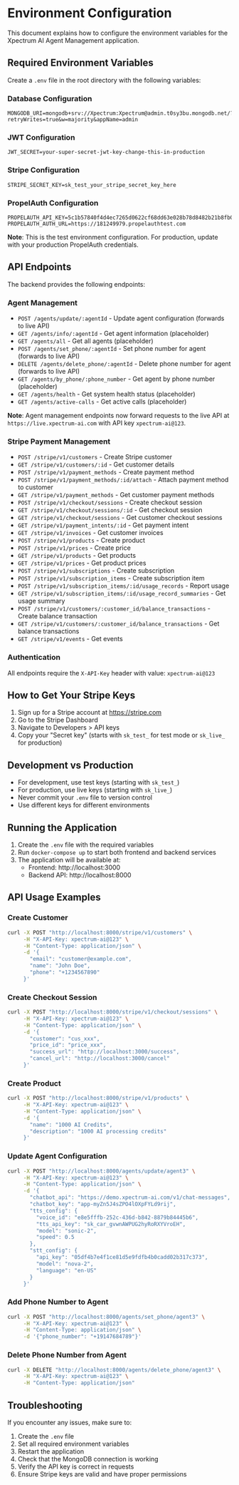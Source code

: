 # Environment Configuration

This document explains how to configure the environment variables for the Xpectrum AI Agent Management application.

## Required Environment Variables

Create a `.env` file in the root directory with the following variables:

### Database Configuration
```
MONGODB_URI=mongodb+srv://Xpectrum:Xpectrum@admin.t0sy3bu.mongodb.net/?retryWrites=true&w=majority&appName=admin
```

### JWT Configuration
```
JWT_SECRET=your-super-secret-jwt-key-change-this-in-production
```

### Stripe Configuration
```
STRIPE_SECRET_KEY=sk_test_your_stripe_secret_key_here
```

### PropelAuth Configuration
```
PROPELAUTH_API_KEY=5c1b57840f4d4ec7265d0622cf68dd63e028b78d8482b21b8fb00395bb6ee3c59a1fde5f9288d373b1a315e591bd8723
PROPELAUTH_AUTH_URL=https://181249979.propelauthtest.com
```

**Note**: This is the test environment configuration. For production, update with your production PropelAuth credentials.

## API Endpoints

The backend provides the following endpoints:

### Agent Management
- `POST /agents/update/:agentId` - Update agent configuration (forwards to live API)
- `GET /agents/info/:agentId` - Get agent information (placeholder)
- `GET /agents/all` - Get all agents (placeholder)
- `POST /agents/set_phone/:agentId` - Set phone number for agent (forwards to live API)
- `DELETE /agents/delete_phone/:agentId` - Delete phone number for agent (forwards to live API)
- `GET /agents/by_phone/:phone_number` - Get agent by phone number (placeholder)
- `GET /agents/health` - Get system health status (placeholder)
- `GET /agents/active-calls` - Get active calls (placeholder)

**Note**: Agent management endpoints now forward requests to the live API at `https://live.xpectrum-ai.com` with API key `xpectrum-ai@123`.

### Stripe Payment Management
- `POST /stripe/v1/customers` - Create Stripe customer
- `GET /stripe/v1/customers/:id` - Get customer details
- `POST /stripe/v1/payment_methods` - Create payment method
- `POST /stripe/v1/payment_methods/:id/attach` - Attach payment method to customer
- `GET /stripe/v1/payment_methods` - Get customer payment methods
- `POST /stripe/v1/checkout/sessions` - Create checkout session
- `GET /stripe/v1/checkout/sessions/:id` - Get checkout session
- `GET /stripe/v1/checkout/sessions` - Get customer checkout sessions
- `GET /stripe/v1/payment_intents/:id` - Get payment intent
- `GET /stripe/v1/invoices` - Get customer invoices
- `POST /stripe/v1/products` - Create product
- `POST /stripe/v1/prices` - Create price
- `GET /stripe/v1/products` - Get products
- `GET /stripe/v1/prices` - Get product prices
- `POST /stripe/v1/subscriptions` - Create subscription
- `POST /stripe/v1/subscription_items` - Create subscription item
- `POST /stripe/v1/subscription_items/:id/usage_records` - Report usage
- `GET /stripe/v1/subscription_items/:id/usage_record_summaries` - Get usage summary
- `POST /stripe/v1/customers/:customer_id/balance_transactions` - Create balance transaction
- `GET /stripe/v1/customers/:customer_id/balance_transactions` - Get balance transactions
- `GET /stripe/v1/events` - Get events

### Authentication
All endpoints require the `X-API-Key` header with value: `xpectrum-ai@123`

## How to Get Your Stripe Keys

1. Sign up for a Stripe account at https://stripe.com
2. Go to the Stripe Dashboard
3. Navigate to Developers > API keys
4. Copy your "Secret key" (starts with `sk_test_` for test mode or `sk_live_` for production)

## Development vs Production

- For development, use test keys (starting with `sk_test_`)
- For production, use live keys (starting with `sk_live_`)
- Never commit your `.env` file to version control
- Use different keys for different environments

## Running the Application

1. Create the `.env` file with the required variables
2. Run `docker-compose up` to start both frontend and backend services
3. The application will be available at:
   - Frontend: http://localhost:3000
   - Backend API: http://localhost:8000

## API Usage Examples

### Create Customer
```bash
curl -X POST "http://localhost:8000/stripe/v1/customers" \
     -H "X-API-Key: xpectrum-ai@123" \
     -H "Content-Type: application/json" \
     -d '{
       "email": "customer@example.com",
       "name": "John Doe",
       "phone": "+1234567890"
     }'
```

### Create Checkout Session
```bash
curl -X POST "http://localhost:8000/stripe/v1/checkout/sessions" \
     -H "X-API-Key: xpectrum-ai@123" \
     -H "Content-Type: application/json" \
     -d '{
       "customer": "cus_xxx",
       "price_id": "price_xxx",
       "success_url": "http://localhost:3000/success",
       "cancel_url": "http://localhost:3000/cancel"
     }'
```

### Create Product
```bash
curl -X POST "http://localhost:8000/stripe/v1/products" \
     -H "X-API-Key: xpectrum-ai@123" \
     -H "Content-Type: application/json" \
     -d '{
       "name": "1000 AI Credits",
       "description": "1000 AI processing credits"
     }'
```

### Update Agent Configuration
```bash
curl -X POST "http://localhost:8000/agents/update/agent3" \
     -H "X-API-Key: xpectrum-ai@123" \
     -H "Content-Type: application/json" \
     -d '{
       "chatbot_api": "https://demo.xpectrum-ai.com/v1/chat-messages",
       "chatbot_key": "app-myZn5J4sZPO4lOXpFYLd9rij",
       "tts_config": {
         "voice_id": "e8e5fffb-252c-436d-b842-8879b84445b6",
         "tts_api_key": "sk_car_gvwnAWPUG2hyRoRXYVroEH",
         "model": "sonic-2",
         "speed": 0.5
       },
       "stt_config": {
         "api_key": "05df4b7e4f1ce81d5e9fdfb4b0cadd02b317c373",
         "model": "nova-2",
         "language": "en-US"
       }
     }'
```

### Add Phone Number to Agent
```bash
curl -X POST "http://localhost:8000/agents/set_phone/agent3" \
     -H "X-API-Key: xpectrum-ai@123" \
     -H "Content-Type: application/json" \
     -d '{"phone_number": "+19147684789"}'
```

### Delete Phone Number from Agent
```bash
curl -X DELETE "http://localhost:8000/agents/delete_phone/agent3" \
     -H "X-API-Key: xpectrum-ai@123" \
     -H "Content-Type: application/json"
```

## Troubleshooting

If you encounter any issues, make sure to:

1. Create the `.env` file
2. Set all required environment variables
3. Restart the application
4. Check that the MongoDB connection is working
5. Verify the API key is correct in requests
6. Ensure Stripe keys are valid and have proper permissions 